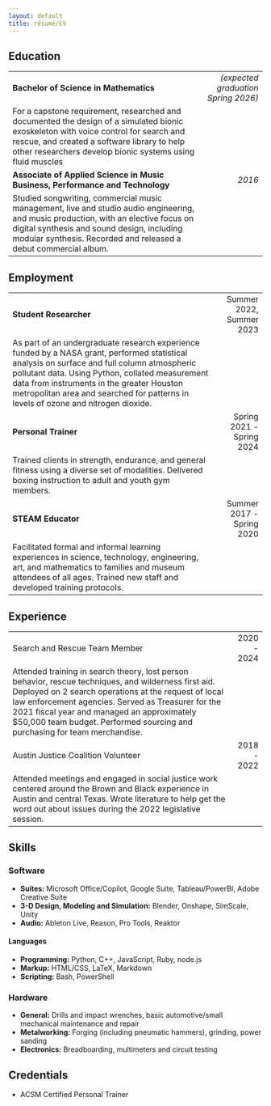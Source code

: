 ```yaml
---
layout: default
title: résumé/CV
---
```


Education
----------

|                                                                                                                                                                                                                                                       |                                     |
|-------------------------------------------------------------------------------------------------------------------------------------------------------------------------------------------------------------------------------------------------------|------------------------------------:|
| **Bachelor of Science in Mathematics**                                                                                                                                                                                                                | *(expected graduation Spring 2026)* |
| For a capstone requirement, researched and documented the design of a simulated bionic exoskeleton with voice control for search and rescue, and created a software library to help other researchers develop bionic systems using fluid muscles      |                                     |
| **Associate of Applied Science in Music Business, Performance and Technology**                                                                                                                                                                        |                              *2016* |
| Studied songwriting, commercial music management, live and studio audio engineering, and music production, with an elective focus on digital synthesis and sound design, including modular synthesis. Recorded and released a debut commercial album. |                                     |

Employment
-----------

|                                                                                                                                                                                                                                                                                                                                    |                           |
|------------------------------------------------------------------------------------------------------------------------------------------------------------------------------------------------------------------------------------------------------------------------------------------------------------------------------------|--------------------------:|
| **Student Researcher**                                                                                                                                                                                                                                                                                                             |  Summer 2022, Summer 2023 |
| As part of an undergraduate research experience funded by a NASA grant, performed statistical analysis on surface and full column atmospheric pollutant data. Using Python, collated measurement data from instruments in the greater Houston metropolitan area and searched for patterns in levels of ozone and nitrogen dioxide. |                           |
| **Personal Trainer**                                                                                                                                                                                                                                                                                                               | Spring 2021 - Spring 2024 |
| Trained clients in strength, endurance, and general fitness using a diverse set of modalities. Delivered boxing instruction to adult and youth gym members.                                                                                                                                                                        |                           |
| **STEAM Educator**                                                                                                                                                                                                                                                                                                                 | Summer 2017 - Spring 2020 |
| Facilitated formal and informal learning experiences in science, technology, engineering, art, and mathematics to families and museum attendees of all ages. Trained new staff and developed training protocols.                                                                                                                   |                           |

Experience
----------

|                                                                                                                                                                                                                                                                                                                                                 |             |
|-------------------------------------------------------------------------------------------------------------------------------------------------------------------------------------------------------------------------------------------------------------------------------------------------------------------------------------------------|------------:|
| Search and Rescue Team Member                                                                                                                                                                                                                                                                                                                   | 2020 - 2024 |
| Attended training in search theory, lost person behavior, rescue techniques, and wilderness first aid. Deployed on 2 search operations at the request of local law enforcement agencies. Served as Treasurer for the 2021 fiscal year and managed an approximately $50,000 team budget. Performed sourcing and purchasing for team merchandise. |             |
| Austin Justice Coalition Volunteer                                                                                                                                                                                                                                                                                                              | 2018 - 2022 |
| Attended meetings and engaged in social justice work centered around the Brown and Black experience in Austin and central Texas. Wrote literature to help get the word out about issues during the 2022 legislative session.                                                                                                                    |             |

Skills
------

### Software

- **Suites:** Microsoft Office/Copilot, Google Suite, Tableau/PowerBI, Adobe Creative Suite
- **3-D Design, Modeling and Simulation:** Blender, Onshape, SimScale, Unity
- **Audio:** Ableton Live, Reason, Pro Tools, Reaktor

#### Languages

- **Programming:** Python, C++, JavaScript, Ruby, node.js
- **Markup:** HTML/CSS, LaTeX, Markdown
- **Scripting:** Bash, PowerShell

### Hardware
- **General:** Drills and impact wrenches, basic automotive/small mechanical maintenance and repair
- **Metalworking:** Forging (including pneumatic hammers), grinding, power sanding
- **Electronics:** Breadboarding, multimeters and circuit testing

Credentials
-----------
- ACSM Certified Personal Trainer